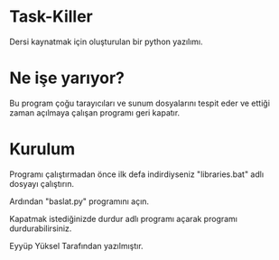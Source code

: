 # Task-Killer
Dersi kaynatmak için oluşturulan bir python yazılımı.

# Ne işe yarıyor?
Bu program çoğu tarayıcıları ve sunum dosyalarını tespit eder ve ettiği zaman açılmaya çalışan programı geri kapatır.

# Kurulum

Programı çalıştırmadan önce ilk defa indirdiyseniz "libraries.bat" adlı dosyayı çalıştırın.

Ardından "baslat.py" programını açın.

Kapatmak istediğinizde durdur adlı programı açarak programı durdurabilirsiniz.

Eyyüp Yüksel Tarafından yazılmıştır.
